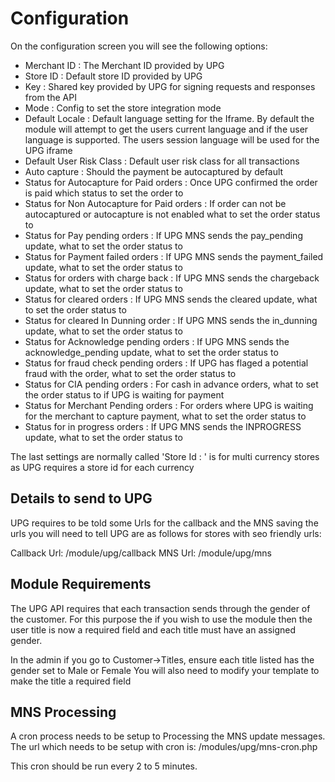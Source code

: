 Configuration
=============

On the configuration screen you will see the following options:

* Merchant ID : The Merchant ID provided by UPG
* Store ID : Default store ID provided by UPG
* Key : Shared key provided by UPG for signing requests and responses from the API
* Mode : Config to set the store integration mode
* Default Locale : Default language setting for the Iframe. By default the module will attempt to get the users current language and if the user language is supported. The users session language will be used for the UPG iframe
* Default User Risk Class : Default user risk class for all transactions
* Auto capture : Should the payment be autocaptured by default
* Status for Autocapture for Paid orders : Once UPG confirmed the order is paid which status to set the order to
* Status for Non Autocapture for Paid orders : If order can not be autocaptured or autocapture is not enabled what to set the order status to
* Status for Pay pending orders : If UPG MNS sends the pay_pending update, what to set the order status to
* Status for Payment failed orders : If UPG MNS sends the payment_failed update, what to set the order status to
* Status for orders with charge back : If UPG MNS sends the chargeback update, what to set the order status to
* Status for cleared orders : If UPG MNS sends the cleared update, what to set the order status to
* Status for cleared In Dunning order : If UPG MNS sends the in_dunning update, what to set the order status to
* Status for Acknowledge pending orders : If UPG MNS sends the acknowledge_pending update, what to set the order status to
* Status for fraud check pending orders : If UPG has flaged a potential fraud with the order, what to set the order status to
* Status for CIA pending orders : For cash in advance orders, what to set the order status to if UPG is waiting for payment
* Status for Merchant Pending orders : For orders where UPG is waiting for the merchant to capture payment, what to set the order status to
* Status for in progress orders : If UPG MNS sends the INPROGRESS update, what to set the order status to

The last settings are normally called 'Store Id : <currency code>' is for multi currency stores as UPG requires a store id for each currency

Details to send to UPG
----------------------

UPG requires to be told some Urls for the callback and the MNS saving the urls you will need to tell UPG are as follows for stores with seo friendly urls:

Callback Url: <store domain>/module/upg/callback
MNS Url: <store domain>/module/upg/mns

Module Requirements
-------------------
The UPG API requires that each transaction sends through the gender of the customer. For this purpose the if you wish to use the module then the user title is now a required field and each title must have an assigned gender.

In the admin if you go to Customer->Titles, ensure each title listed has the gender set to Male or Female
You will also need to modify your template to make the title a required field

MNS Processing
--------------
A cron process needs to be setup to Processing the MNS update messages. The url which needs to be setup with cron is:
<store url>/modules/upg/mns-cron.php

This cron should be run every 2 to 5 minutes.

